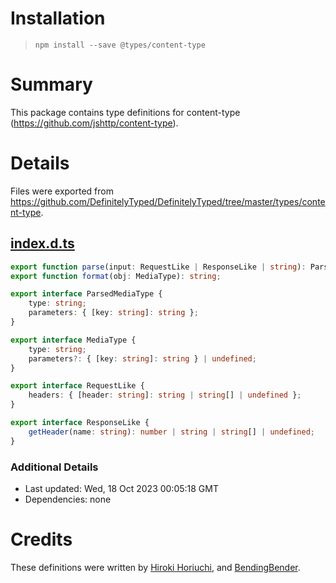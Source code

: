 # Installation
> `npm install --save @types/content-type`

# Summary
This package contains type definitions for content-type (https://github.com/jshttp/content-type).

# Details
Files were exported from https://github.com/DefinitelyTyped/DefinitelyTyped/tree/master/types/content-type.
## [index.d.ts](https://github.com/DefinitelyTyped/DefinitelyTyped/tree/master/types/content-type/index.d.ts)
````ts
export function parse(input: RequestLike | ResponseLike | string): ParsedMediaType;
export function format(obj: MediaType): string;

export interface ParsedMediaType {
    type: string;
    parameters: { [key: string]: string };
}

export interface MediaType {
    type: string;
    parameters?: { [key: string]: string } | undefined;
}

export interface RequestLike {
    headers: { [header: string]: string | string[] | undefined };
}

export interface ResponseLike {
    getHeader(name: string): number | string | string[] | undefined;
}

````

### Additional Details
 * Last updated: Wed, 18 Oct 2023 00:05:18 GMT
 * Dependencies: none

# Credits
These definitions were written by [Hiroki Horiuchi](https://github.com/horiuchi), and [BendingBender](https://github.com/BendingBender).
